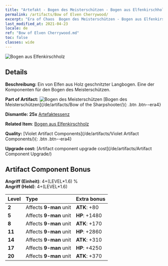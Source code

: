```yaml
---
title: "Artefakt - Bogen des Meisterschützen - Bogen aus Elfenkirschholz"
permalink: /artifacts/Bow of Elven Cherrywood/
excerpt: "Era of Chaos  Bogen des Meisterschützen - Bogen aus Elfenkirschholz. Ein von Elfen aus Holz geschnitzter Langbogen. Eine der Komponenten für den Bogen des Meisterschützen."
last_modified_at: 2021-04-23
locale: de
ref: "Bow of Elven Cherrywood.md"
toc: false
classes: wide
---
```


 ![Bogen aus Elfenkirschholz](/images/t/artifact_40101.png)



## Details

 **Beschreibung:** Ein von Elfen aus Holz geschnitzter Langbogen. Eine der Komponenten für den Bogen des Meisterschützen.

 **Part of Artifact:** ![Bogen des Meisterschützen](/images/t/icon_artifact_10.png) [Bogen des Meisterschützen](/de/artifacts/Bow of the Sharpshooter/){: .btn .btn--era4}

 **Dismantle: 25x** [Artefaktessenz](/ItemsDE/con_905/)

 **Related Item**: [Bogen aus Elfenkirschholz](/ItemsDE/art_103/)

 **Quality:** [Violet Artifact Components](/de/artifacts/Violet Artifact Components/){: .btn .btn--era4}

 **Upgrade cost:** [Artifact component upgrade cost](/de/artifacts/Artifact Component Upgrade/)

## Artifact Component Bonus

  **Angriff (Einheit)**: 4+(LEVEL\*1.6) %<br/>**Angriff (Held)**: 4+(LEVEL\*1.6)

  |  Level  | Type |    Extra bonus  | 
  |:--------|:-----|:----------------| 
  | **2** | Affects **9-man** unit | **ATK**: +80 | 
  | **5** | Affects **9-man** unit | **HP**: +1480 | 
  | **8** | Affects **9-man** unit | **ATK**: +170 | 
  | **11** | Affects **9-man** unit | **HP**: +2860 | 
  | **14** | Affects **9-man** unit | **ATK**: +310 | 
  | **17** | Affects **9-man** unit | **HP**: +4250 | 
  | **20** | Affects **9-man** unit | **ATK**: +370 | 
